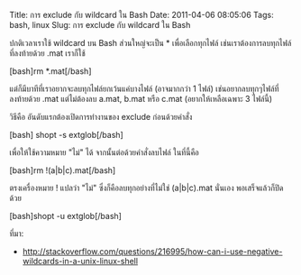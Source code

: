 Title: การ exclude กับ wildcard ใน Bash 
Date: 2011-04-06 08:05:06
Tags: bash, linux 
Slug: การ exclude กับ wildcard ใน Bash 


ปกติเวลาเราใช้ wildcard บน Bash ส่วนใหญ่จะเป็น * เพื่อเลือกทุกไฟล์ เช่นเราต้องการลบทุกไฟล์ที่ลงท้ายด้วย .mat เราก็ใช้

[bash]rm *.mat[/bash]

แต่ก็มีบาทีที่เราอยากจะลบทุกไฟล์ยกเว้นแค่บางไฟล์ (อาจมากกว่า 1 ไฟล์) เช่นอยากลบทุกๆไฟล์ที่ลงท้ายด้วย .mat แต่ไม่ต้องลบ a.mat, b.mat หรือ c.mat (อยากให้เหลือเฉพาะ 3 ไฟล์นี้)

วิธีคือ อันดับแรกต้องเปิดการทำงานของ exclude ก่อนด้วยคำสั่ง

[bash] shopt -s extglob[/bash]

เพื่อให้ใช้ความหมาย "ไม่" ได้ จากนั้นต่อด้วยคำสั่งลบไฟล์ ในที่นี้คือ

[bash]rm !(a|b|c).mat[/bash]

ตรงเครื่องหมาย ! แปลว่า "ไม่" ซึ่งก็คือลบทุกอย่างที่ไม่ใช่ (a|b|c).mat นั่นเอง พอเสร็จแล้วก็ปิดด้วย

[bash]shopt -u extglob[/bash]

ที่มา:
<ul>
	<li><a href="http://stackoverflow.com/questions/216995/how-can-i-use-negative-wildcards-in-a-unix-linux-shell">http://stackoverflow.com/questions/216995/how-can-i-use-negative-wildcards-in-a-unix-linux-shell</a></li>
</ul>
